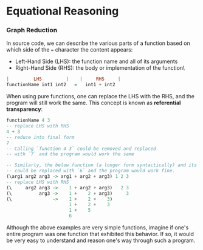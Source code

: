# Equational Reasoning

### Graph Reduction

In source code, we can describe the various parts of a function based on which side of the `=` character the content appears:
- Left-Hand Side (LHS): the function name and all of its arguments
- Right-Hand Side (RHS): the body or implementation of the function\

```haskell
|         LHS         |    |     RHS     |
functionName int1 int2   =   int1 + int2
```

When using pure functions, one can replace the LHS with the RHS, and the program will still work the same. This concept is known as **referential transparency**:
```haskell
functionName 4 3
-- replace LHS with RHS
4 + 3
-- reduce into final form
7
-- Calling `function 4 3` could be removed and replaced
-- with `7` and the program would work the same

-- Similarly, the below function (a longer form syntactically) and its arguments
-- could be replaced with `6` and the program would work fine.
(\arg1 arg2 arg3 -> arg1 + arg2 + arg3) 1 2 3
-- replace LHS with RHS
(\     arg2 arg3 ->    1 + arg2 + arg3)   2 3
(\          arg3 ->    1 +    2 + arg3)     3
(\               ->    1 +    2 +    3)
                       1 +    2 +    3
                       1 +    5
                       6
```

Although the above examples are very simple functions, imagine if one's entire program was one function that exhibited this behavior. If so, it would be very easy to understand and reason one's way through such a program.
